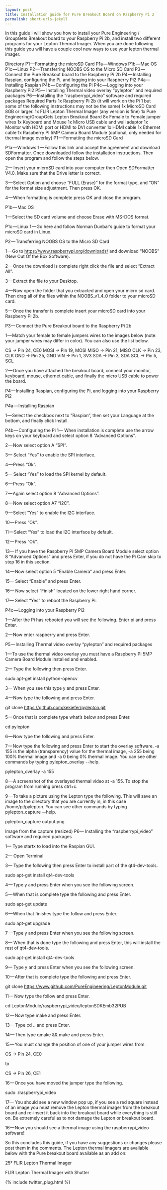 ```yaml
---
layout: post
title: Installation guide for Pure Breakout Board on Raspberry Pi 2
permalink: short-urls-jekyll
---
```

In this guide I will show you how to install your Pure Engineering / GroupGets Breakout board to your Raspberry Pi 2b, and install two different programs for your Lepton Thermal Imager. When you are done following this guide you will have a couple cool new ways to use your lepton thermal imager.


Directory
P1 — Formatting the microSD Card
P1a — Windows
P1b — Mac OS
P1c — Linux
P2 — Transferring NOOBS OS to the Micro SD Card
P3 — Connect the Pure Breakout board to the Raspberry Pi 2b
P4 — Installing Raspian, configuring the Pi, and logging into your Raspberry Pi2
P4a — Installing Raspian
P4b — Configuring the Pi
P4c — Logging into your Raspberry Pi2
P5— Installing Thermal video overlay “pylepton” and required packages
P6 — Installing the “raspberrypi_video” software and required packages
Required Parts
1x Raspberry Pi 2b (it will work on the Pi 1 but some of the following instructions may not be the same)
1x MicroSD Card 8GB or larger.
1x FLIR Lepton Thermal Imager (any version is fine)
1x Pure Engineering/GroupGets Lepton Breakout Board
8x Female to Female jumper wires
1x Keyboard and Mouse
1x Micro USB cable and wall adaptor
1x Monitor with HDMI port or HDMI to DVI converter
1x HDMI cable
1x Ethernet cable
1x Raspberry PI 5MP Camera Board Module (optional, only needed for thermal image overlay)
P1 — Formatting the microSD Card

P1a — Windows
1 — Follow this link and accept the agreement and download SDFormatter. Once downloaded follow the installation instructions. Then open the program and follow the steps below.

2— Insert your microSD card into your computer then Open SDFormatter V4.0. Make sure that the Drive letter is correct.


3 — Select Option and choose “FULL (Erase)” for the format type, and “ON” for the format size adjustment. Then press OK.


4 — When formatting is complete press OK and close the program.


P1b — Mac OS

1 — Select the SD card volume and choose Erase with MS-DOS format.

P1c — Linux
1 — Go here and follow Norman Dunbar’s guide to format your microSD card in Linux.

P2 — Transferring NOOBS OS to the Micro SD Card

1 — Go to https://www.raspberrypi.org/downloads/ and download “NOOBS” (New Out Of the Box Software).


2 — Once the download is complete right click the file and select “Extract All”.


3 — Extract the file to your Desktop.


4 — Now open the folder that you extracted and open your micro sd card. Then drag all of the files within the NOOBS_v1_4_0 folder to your microSD card.


5 — Once the transfer is complete insert your microSD card into your Raspberry Pi 2b.


P3 — Connect the Pure Breakout board to the Raspberry Pi 2b

1 — Match your female to female jumpers wires to the images below (note: your jumper wires may differ in color). You can also use the list below.

CS -> Pin 24, CE0
MOSI -> Pin 19, MOSI
MISO -> Pin 21, MISO
CLK -> Pin 23, CLK
GND -> Pin 25, GND
VIN -> Pin 1, 3V3
SDA -> Pin 3, SDA
SCL -> Pin 5, SCL


2 — Once you have attached the breakout board, connect your monitor, keyboard, mouse, ethernet cable, and finally the micro USB cable to power the board.


P4 — Installing Raspian, configuring the Pi, and logging into your Raspberry Pi2

P4a — Installing Raspian

1 — Select the checkbox next to “Raspian”, then set your Language at the bottom, and finally click Install.



P4b — Configuring the Pi
1— When installation is complete use the arrow keys on your keyboard and select option 8 “Advanced Options”.


2 — Now select option A “SPI”.


3— Select “Yes” to enable the SPI interface.


4 — Press “Ok”.


5— Select “Yes” to load the SPI kernel by default.


6 — Press “Ok”.


7 — Again select option 8 “Advanced Options”.


8 — Now select option A7 “I2C”.


9 — Select “Yes” to enable the I2C interface.


10 — Press “Ok”.


11 — Select “Yes” to load the I2C interface by default.


12 — Press “Ok”.


13— If you have the Raspberry PI 5MP Camera Board Module select option 8 “Advanced Options” and press Enter, if you do not have the Pi Cam skip to step 16 in this section.


14 — Now select option 5 “Enable Camera” and press Enter.


15— Select “Enable” and press Enter.


16— Now select “Finish” located on the lower right hand corner.


17— Select “Yes” to reboot the Raspberry Pi.


P4c — Logging into your Raspberry Pi2

1 — After the Pi has rebooted you will see the following. Enter pi and press Enter.


2 — Now enter raspberry and press Enter.


P5 — Installing Thermal video overlay “pylepton” and required packages

1 — To use the thermal video overlay you must have a Raspberry PI 5MP Camera Board Module installed and enabled.

2— Type the following then press Enter.

sudo apt-get install python-opencv


3— When you see this type y and press Enter.


4 — Now type the following and press Enter.

git clone https://github.com/kekiefer/pylepton.git


5 — Once that is complete type what’s below and press Enter.

cd pylepton


6 — Now type the following and press Enter.


7 — Now type the following and press Enter to start the overlay software. -a 155 is the alpha (transparency) value for the thermal image, -a 255 being 100% thermal image and -a 0 being 0% thermal image. You can see other commands by typing pylepton_overlay --help.

pylepton_overlay -a 155


8 — A screenshot of the overlayed thermal video at -a 155. To stop the program from running press ctrl+c.


9 — To take a picture using the Lepton type the following. This will save an image to the directory that you are currently in, in this case /home/pi/pylepton. You can see other commands by typing pylepton_capture --help.

pylepton_capture output.png



Image from the capture (resized)
P6— Installing the “raspberrypi_video” software and required packages

1— Type startx to load into the Raspian GUI.


2— Open Terminal


3— Type the following then press Enter to install part of the qt4-dev-tools.

sudo apt-get install qt4-dev-tools


4 — Type y and press Enter when you see the following screen.


5 — When that is complete type the following and press Enter.

sudo apt-get update


6 — When that finishes type the follow and press Enter.

sudo apt-get upgrade


7 —Type y and press Enter when you see the following screen.


8— When that is done type the following and press Enter, this will install the rest of qt4-dev-tools.

sudo apt-get install qt4-dev-tools


9— Type y and press Enter when you see the following screen.


10 — After that is complete type the following and press Enter.

git clone https://www.github.com/PureEngineering/LeptonModule.git


11— Now type the follow and press Enter.

cd LeptonModule/raspberrypi_video/leptonSDKEmb32PUB


12 — Now type make and press Enter.


13— Type cd .. and press Enter.


14 — Then type qmake && make and press Enter.


15 — You must change the position of one of your jumper wires from:

CS -> Pin 24, CE0

to

CS -> Pin 26, CE1


16 — Once you have moved the jumper type the following.

sudo ./raspberrypi_video


17— You should see a new window pop up, if you see a red square instead of an image you must remove the Lepton thermal imager from the breakout board and re-insert it back into the breakout board while everything is still on. Be extremely careful as to not damage the Lepton or breakout board.


16 — Now you should see a thermal image using the raspberrypi_video software!




So this concludes this guide, if you have any suggestions or changes please post them in the comments. The Lepton thermal imagers are available below with the Pure breakout board available as an add on:

25° FLIR Lepton Thermal Imager

FLIR Lepton Thermal Imager with Shutter

{% include twitter_plug.html %}